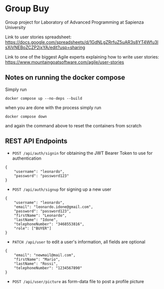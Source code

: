 # Group Buy
Group project for Laboratory of Advanced Programming at Sapienza University

Link to user stories spreadsheet: https://docs.google.com/spreadsheets/d/1GdNLgZRrfuZ5uAR3s8YT4Wfu3lsXiVNEBoZCZP2jxYA/edit?usp=sharing

Link to one of the biggest Agile experts explaining how to write user stories: https://www.mountaingoatsoftware.com/agile/user-stories

## Notes on running the docker compose
Simply run

```docker compose up --no-deps --build```

when you are done with the process simply run

```docker compose down```

and again the command above to reset the containers from scratch


## REST API Endpoints
- `POST /api/auth/signin` for obtaining the JWT Bearer Token to use for authentication
```
{
    "username": "leonardo",
    "password": "password123"
}
```
- `POST /api/auth/signup` for signing up a new user
```
{
    "username": "leonardo",
    "email": "leonardo.idone@gmail.com",
    "password": "password123",
    "firstName": "Leonardo",
    "lastName": "Idone",
    "telephoneNumber": "3468553816",
    "role": ["BUYER"]
}
```
- `PATCH /api/user` to edit a user's information, all fields are optional
```
{
    "email": "newmail@mail.com",
    "firstName": "Mario",
    "lastName": "Rossi",
    "telephoneNumber": "1234567890"
}
```
- `POST /api/user/picture` as form-data file to post a profile picture
